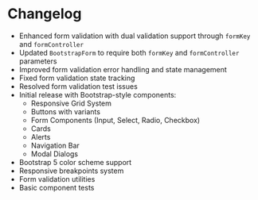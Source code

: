# Changelog
- Enhanced form validation with dual validation support through `formKey` and `formController`
- Updated `BootstrapForm` to require both `formKey` and `formController` parameters
- Improved form validation error handling and state management
- Fixed form validation state tracking
- Resolved form validation test issues
- Initial release with Bootstrap-style components:
  - Responsive Grid System
  - Buttons with variants
  - Form Components (Input, Select, Radio, Checkbox)
  - Cards
  - Alerts
  - Navigation Bar
  - Modal Dialogs
- Bootstrap 5 color scheme support
- Responsive breakpoints system
- Form validation utilities
- Basic component tests
